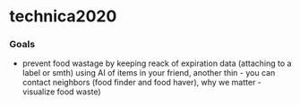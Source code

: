 # technica2020
### Goals 
- prevent food wastage by keeping reack of expiration data (attaching to a label or smth) using AI of items in your friend, another thin - you can contact neighbors (food finder and food haver), why we matter - visualize food waste)
